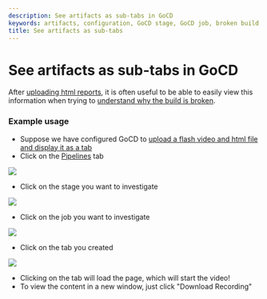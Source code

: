 ```yaml
---
description: See artifacts as sub-tabs in GoCD
keywords: artifacts, configuration, GoCD stage, GoCD job, broken build
title: See artifacts as sub-tabs
---
```



# See artifacts as sub-tabs in GoCD

After [uploading html reports](../configuration/dev_upload_test_report.html), it is often useful to be able to easily view this information when trying to [understand why the build is broken](dev_understand_why_build_broken.html).

### Example usage

- Suppose we have configured GoCD to [upload a flash video and html file and display it as a tab](../configuration/dev_upload_test_report.html)
- Click on the [Pipelines](../navigation/pipelines_dashboard_page.html) tab

![](../images/topnav_pipelines.png)

- Click on the stage you want to investigate

![](../images/click_on_stage.png)

- Click on the job you want to investigate

![](../images/2_click_job_with_tab.png)

- Click on the tab you created

![](../images/3_click_my_subtab.png)

- Clicking on the tab will load the page, which will start the video!
- To view the content in a new window, just click "Download Recording"
